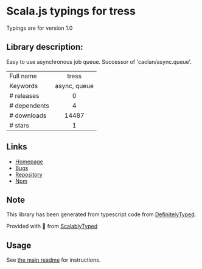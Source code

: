 
# Scala.js typings for tress

Typings are for version 1.0

## Library description:
Easy to use asynchronous job queue. Successor of 'caolan/async.queue'.

|                    |                 |
| ------------------ | :-------------: |
| Full name          | tress |
| Keywords           | async, queue |
| # releases         | 0 |
| # dependents       | 4 |
| # downloads        | 14487 |
| # stars            | 1 |

## Links
- [Homepage](https://github.com/astur/tress#readme)
- [Bugs](https://github.com/astur/tress/issues)
- [Repository](https://github.com/astur/tress)
- [Npm](https://www.npmjs.com/package/tress)
    


## Note
This library has been generated from typescript code from [DefinitelyTyped](https://definitelytyped.org).

Provided with :purple_heart: from [ScalablyTyped](https://github.com/oyvindberg/ScalablyTyped)

## Usage
See [the main readme](../../readme.md) for instructions.


